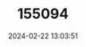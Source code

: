 ---
title: "155094"
category: "Clinocottus globiceps"
draft: false
date: 2024-02-22 13:03:51
languages:
  English: ["Globe-headed Sculpin", "Mosshead Sculpin"]
---